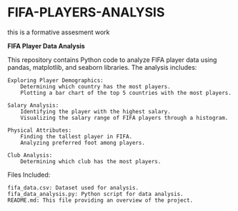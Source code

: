# FIFA-PLAYERS-ANALYSIS
this is a formative assesment work

**FIFA Player Data Analysis**

This repository contains Python code to analyze FIFA player data using pandas, matplotlib, and seaborn libraries. The analysis includes:

    Exploring Player Demographics:
        Determining which country has the most players.
        Plotting a bar chart of the top 5 countries with the most players.

    Salary Analysis:
        Identifying the player with the highest salary.
        Visualizing the salary range of FIFA players through a histogram.

    Physical Attributes:
        Finding the tallest player in FIFA.
        Analyzing preferred foot among players.

    Club Analysis:
        Determining which club has the most players.

Files Included:

    fifa_data.csv: Dataset used for analysis.
    fifa_data_analysis.py: Python script for data analysis.
    README.md: This file providing an overview of the project.
    
